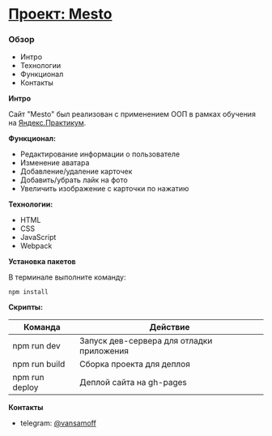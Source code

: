 # [Проект: Mesto](https://vaneksamoylov.github.io/mesto/)

### Обзор
* Интро
* Технологии
* Функционал
* Контакты

**Интро**

Сайт "Mesto" был реализован с применением ООП в рамках обучения на [Яндекс.Практикум](https://practicum.yandex.ru/web/).

**Функционал:**

- Редактирование информации о пользователе
- Изменение аватара
- Добавление/удаление карточек
- Добавить/убрать лайк на фото
- Увеличить изображение с карточки по нажатию

**Технологии:**
* HTML
* CSS
* JavaScript
* Webpack

**Установка пакетов**

В терминале выполните команду:
```
npm install
```

**Скрипты:**

|Команда|Действие|
|-------|--------|
|npm run dev|Запуск дев-сервера для отладки приложения|
|npm run build|Сборка проекта для деплоя|
|npm run deploy|Деплой сайта на gh-pages|

**Контакты**
* telegram: [@vansamoff](https://t.me/vansamoff)
